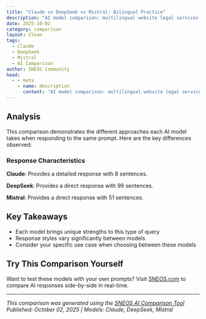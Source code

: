 ```yaml
---
title: "Claude vs DeepSeek vs Mistral: Bilingual Practice"
description: "AI model comparison: multilingual website legal services..."
date: 2025-10-02
category: comparison
layout: Clean
tags:
  - Claude
  - DeepSeek
  - Mistral
  - AI Comparison
author: SNEOS Community
head:
  - - meta
    - name: description
      content: "AI model comparison: multilingual website legal services..."
---
```


<ChatComparison
  title="Claude vs DeepSeek vs Mistral: Bilingual Practice"
  prompt="multilingual website legal services"
  :responses='{
    "Claude": "# Legal Services for Multilingual Websites\n\nCreating a multilingual website for legal services requires careful attention to both technical implementation and legal compliance across different jurisdictions.\n\n## Key Legal Considerations\n\n### **Content Accuracy \u0026 Translation**\n- **Professional legal translation** is essential - legal terminology must be precise\n- Consider **certified translators** with legal expertise\n- Implement **disclaimer clauses** about translation accuracy\n- Specify which language version is authoritative in case of conflicts\n\n### **Jurisdictional Compliance**\n- **Local bar association rules** may vary by region\n- **Attorney licensing** requirements differ between jurisdictions\n- **Advertising regulations** for legal services vary by country/state\n- **Data protection laws** (GDPR, CCPA, etc.) must be followed\n\n### **Client Communication Standards**\n- Clearly define **service availability** in different regions\n- Establish **language preferences** for client communications\n- Ensure **interpreter services** are available when needed\n- Maintain **confidentiality standards** across all languages\n\n## Technical Implementation\n\n### **Website Structure**\n\u0060\u0060\u0060\n/en/ - English (default)\n/es/ - Spanish\n/fr/ - French\n/de/ - German\n\u0060\u0060\u0060\n\n### **Essential Features**\n- **Language selector** prominently displayed\n- **Localized contact forms** with appropriate legal disclaimers\n- **Region-specific content** (local laws, procedures)\n- **Currency and date formatting** for each locale\n\n## Best Practices\n\n### **Legal Disclaimers**\n- Include disclaimers in **all languages**\n- Specify **attorney-client relationship** formation rules\n- Clarify **jurisdiction-specific** service limitations\n- Add **translation accuracy** disclaimers\n\n### **SEO \u0026 Compliance**\n- Use **hreflang tags** for proper search engine indexing\n- Implement **local schema markup**\n- Ensure **accessibility compliance** (WCAG) in all languages\n- Consider **local search optimization**\n\n## Recommended Legal Protections\n\n1. **Terms of Service** in each language\n2. **Privacy Policy** compliant with local laws\n3. **Professional liability insurance** covering international clients\n4. **Clear fee structures** in local currencies\n5. **Conflict of interest** procedures for multi-jurisdictional matters\n\nWould you like me to elaborate on any specific aspect of multilingual legal website development or compliance requirements for particular jurisdictions?",
    "DeepSeek": "Of course. Creating a multilingual website for legal services is an excellent way to expand your client base and serve diverse communities. However, it comes with significant responsibilities and complexities due to the sensitive nature of legal information.\n\nHere is a comprehensive guide covering the key considerations, best practices, and potential pitfalls.\n\n---\n\n### **Phase 1: Strategic Planning \u0026 Core Considerations**\n\n#### **1. Define Your Goals \u0026 Target Audience**\n*   **Why are you going multilingual?** To serve existing immigrant communities? To attract international clients? For general inclusivity?\n*   **Which languages?** Don\u0027t just guess. Use demographic data, analyze local community needs, and assess the competition. Start with 1-2 key languages before expanding.\n*   **Who is your ideal client for each language?** Their legal needs might differ from your primary audience.\n\n#### **2. The Critical Importance of Accuracy \u0026 Liability**\nThis is the most important aspect. Inaccurate legal translation can lead to:\n*   **Malpractice Claims:** If a client relies on incorrect information and suffers a loss.\n*   **Ethical Violations:** State bar associations have rules on competent representation and communication.\n*   **Loss of Trust \u0026 Reputation:** A single error can severely damage your firm\u0027s credibility.\n\n**Key Principle:** The legally binding version of your website content (especially Terms of Use, Disclaimers, and attorney-client agreements) must be clearly stated.\n\n---\n\n### **Phase 2: Implementation \u0026 Best Practices**\n\n#### **1. Professional Human Translation is Non-Negotiable**\n*   **Avoid Machine Translation (Google Translate, etc.):** Never use automated widgets on your site. They are notoriously unreliable for legal nuance, terminology, and context.\n*   **Hire Legal Translators:** Use professional translators who are not only native speakers but also specialize in legal translation and understand the legal systems of both the source and target languages.\n*   **Certified Translation:** For critical documents like retainers or official legal opinions, you may need a certified translation.\n\n#### **2. Website Structure \u0026 User Experience (UX)**\n*   **Clear Language Selector:** Use a standard, recognizable icon (like a globe \uD83C\uDF10 or the text \u0022Languages\u0022) in the header. Avoid using flags to represent languages, as flags represent countries, not languages, and can be politically sensitive.\n*   **URL Structure:**\n    *   **Subdirectories (Recommended):** \u0060www.yourfirm.com/es/\u0060 for Spanish, \u0060www.yourfirm.com/fr/\u0060 for French. This is clear for users and good for SEO.\n    *   **Subdomains:** \u0060es.yourfirm.com\u0060. Also effective, but slightly less intuitive.\n    *   **Country Code Top-Level Domains (ccTLDs):** \u0060www.yourfirm.es\u0060 (for Spain). Best if you have a separate physical office in that country, but more complex to manage.\n*   **Full-Site Translation:** Don\u0027t just translate the homepage. All key pages\u2014\u0022About Us,\u0022 \u0022Practice Areas,\u0022 \u0022Attorney Profiles,\u0022 \u0022Contact,\u0022 \u0022Blog\u0022\u2014must be fully translated and culturally adapted.\n*   **Consistent Navigation:** Ensure the menu structure is identical across all language versions.\n\n#### **3. Content \u0026 Cultural Adaptation (Transcreation)**\n*   **Beyond Literal Translation:** Adapt content for cultural relevance. Examples, metaphors, and even formality levels may need to change.\n*   **Localize Practice Areas:** The term \u0022Notary\u0022 has a very different meaning in the U.S. (often a non-lawyer) versus Latin America and Europe (a highly specialized lawyer). Explain these differences.\n*   **Testimonials:** If possible, feature testimonials from clients in the target language.\n*   **Local Contact Information:** If you have staff who speak the language, mention them. If you have a physical office serving a specific ethnic neighborhood, highlight it.\n\n---\n\n### **Phase 3: Essential Legal \u0026 Technical Components**\n\n#### **1. Legal Disclaimers on Every Page**\nYou must have a clear, translated disclaimer on every page of the translated site. It should state something like:\n\n\u003E **\u0022Disclaimer (English):** The content of this website is for informational purposes only and does not constitute legal advice. The [Language] version of this site is a translation of the original English content for convenience only. In the event of a discrepancy, the English version is the authoritative and binding version. Viewing this site or contacting us does not establish an attorney-client relationship.\u0022\n\nThis disclaimer should itself be professionally translated and placed prominently.\n\n#### **2. Attorney-Client Relationship \u0026 Contact Forms**\n*   Clearly state that no attorney-client relationship is formed until a formal agreement is signed.\n*   Your contact forms should be fully translated and easy to use.\n\n#### **3. SEO for Multiple Languages (International SEO)**\n*   **hreflang Tags:** This is the most critical technical SEO element. It tells search engines (like Google) which language and geographic region a page is intended for, preventing duplicate content issues and ensuring the right version appears in search results.\n    *   Example: \u0060\u003Clink rel=\u0022alternate\u0022 hreflang=\u0022es\u0022 href=\u0022https://www.yourfirm.com/es/\u0022 /\u003E\u0060\n    *   Example: \u0060\u003Clink rel=\u0022alternate\u0022 hreflang=\u0022es-mx\u0022 href=\u0022https://www.yourfirm.com/es-mx/\u0022 /\u003E\u0060 (for Mexican Spanish)\n*   **Localized Keyword Research:** Don\u0027t just translate your English keywords. Research what terms people actually use when searching for legal services in their language.\n*   **Local Business Listings:** If serving local communities, ensure your firm is listed in local directories in the target language (e.g., Hispanic business directories).\n\n---\n\n### **Phase 4: Ongoing Management \u0026 Compliance**\n\n#### **1. Maintain Consistency**\n*   When you update the English site, you must update all translated versions simultaneously.\n*   Create a content calendar that includes updates for all languages.\n\n#### **2. Compliance with Local Regulations**\n*   If you are actively targeting clients in other **countries** (not just languages), you must research the advertising rules for lawyers in that jurisdiction. Some countries have strict regulations about how lawyers can market themselves.\n*   Ensure your website complies with data privacy laws like the GDPR (for Europe) or local equivalents.\n\n### **Sample Sitemap Structure**\n\n\u0060\u0060\u0060\nwww.YourInternationalLawFirm.com\n\u2502\n\u251C\u2500\u2500 Homepage (English)\n\u251C\u2500\u2500 About Us (English)\n\u251C\u2500\u2500 Practice Areas (English)\n\u251C\u2500\u2500 Attorneys (English)\n\u251C\u2500\u2500 Blog (English)\n\u251C\u2500\u2500 Contact (English)\n\u2502\n\u251C\u2500\u2500 /es/ (Spanish Section)\n\u2502   \u251C\u2500\u2500 Homepage (Spanish)\n\u2502   \u251C\u2500\u2500 About Us (Spanish)\n\u2502   \u251C\u2500\u2500 Practice Areas (Spanish)\n\u2502   \u251C\u2500\u2500 Attorneys (Spanish)\n\u2502   \u251C\u2500\u2500 Blog (Spanish)\n\u2502   \u2514\u2500\u2500 Contact (Spanish)\n\u2502\n\u2514\u2500\u2500 /zh/ (Mandarin Chinese Section)\n    \u251C\u2500\u2500 Homepage (Chinese)\n    \u251C\u2500\u2500 About Us (Chinese)\n    \u251C\u2500\u2500 Practice Areas (Chinese)\n    \u251C\u2500\u2500 Attorneys (Chinese)\n    \u251C\u2500\u2500 Blog (Chinese)\n    \u2514\u2500\u2500 Contact (Chinese)\n\u0060\u0060\u0060\n\n### **Potential Pitfalls to Avoid**\n\n*   **\u0022Set it and forget it\u0022:** Letting translations become outdated.\n*   **Cultural Insensitivity:** Using inappropriate images, colors, or idioms.\n*   **Assuming Homogeneity:** Assuming all Spanish speakers are the same (e.g., Spanish from Spain vs. Mexico).\n*   **Neglecting Local SEO:** Not optimizing for local search terms in the target language.\n\n### **Conclusion**\n\nA multilingual legal website is a powerful business development tool and a service to the community. However, its success hinges on a commitment to **accuracy, cultural sensitivity, and ongoing maintenance.** Treat it not as a simple translation project, but as the creation of a parallel, fully functional law firm website for a distinct audience. The investment in professional human translation and careful planning is not an expense; it\u0027s a crucial safeguard for your practice and a sign of respect for your potential clients.",
    "Mistral": "Creating a multilingual website for legal services involves several key considerations to ensure that it is accessible, user-friendly, and compliant with legal standards. Here are some steps and best practices to guide you through the process:\n\n### 1. **Define Your Target Audience**\n   - **Identify Languages:** Determine which languages your website needs to support based on your target audience.\n   - **Localization Needs:** Understand the cultural and legal nuances of each target region.\n\n### 2. **Content Translation**\n   - **Professional Translation:** Use professional translators who are familiar with legal terminology to ensure accuracy.\n   - **Localization:** Adapt content to fit cultural contexts, including legal terms and practices specific to each region.\n\n### 3. **Website Structure**\n   - **Language Selection:** Provide an easy-to-use language selector, typically in the header or footer.\n   - **URL Structure:** Use subdomains (e.g., fr.yourwebsite.com) or subdirectories (e.g., yourwebsite.com/fr) for different languages.\n   - **Navigation:** Ensure that navigation menus and other UI elements are translated and easily navigable in each language.\n\n### 4. **Legal Compliance**\n   - **Privacy Policies:** Ensure that privacy policies and terms of service are translated and comply with local regulations (e.g., GDPR in Europe).\n   - **Accessibility:** Make sure your website is accessible to users with disabilities, adhering to standards like WCAG (Web Content Accessibility Guidelines).\n   - **Legal Disclaimers:** Include appropriate legal disclaimers and notices in each language.\n\n### 5. **SEO Considerations**\n   - **Keyword Research:** Conduct keyword research in each language to optimize for local search engines.\n   - **Meta Tags:** Translate meta tags (title, description) for each language version.\n   - **Hreflang Tags:** Use hreflang tags to help search engines understand the language and regional targeting of each page.\n\n### 6. **Technical Implementation**\n   - **CMS Support:** Choose a content management system (CMS) that supports multilingual content (e.g., WordPress with WPML plugin, Drupal, Joomla).\n   - **Database Structure:** Ensure your database can handle multilingual content efficiently.\n   - **Character Encoding:** Use UTF-8 encoding to support a wide range of characters and languages.\n\n### 7. **User Experience**\n   - **Consistent Design:** Maintain a consistent design and user experience across all language versions.\n   - **Localized Imagery:** Use images and graphics that are culturally appropriate for each region.\n   - **Formatting:** Adjust formatting for different languages (e.g., right-to-left text for Arabic).\n\n### 8. **Testing and Quality Assurance**\n   - **Beta Testing:** Conduct beta testing with native speakers to ensure the accuracy and usability of each language version.\n   - **Cross-Browser Testing:** Ensure the website works well across different browsers and devices.\n   - **Performance Testing:** Check for load times and performance issues that might arise from multilingual content.\n\n### 9. **Maintenance and Updates**\n   - **Regular Updates:** Keep all language versions up-to-date with the latest legal information and content.\n   - **Feedback Mechanism:** Provide a way for users to report errors or suggest improvements.\n\n### 10. **Marketing and Outreach**\n   - **Localized Marketing:** Develop marketing strategies tailored to each language and region.\n   - **Social Media:** Use social media platforms popular in each target region to promote your services.\n\n### Example Tools and Platforms\n- **CMS:** WordPress, Drupal, Joomla\n- **Translation Tools:** Google Translate API, DeepL, Smartling\n- **SEO Tools:** Google Search Console, SEMrush, Ahrefs\n- **Accessibility Tools:** WAVE Web Accessibility Evaluation Tool, Lighthouse\n\nBy following these steps and best practices, you can create a multilingual legal services website that is both effective and compliant with local regulations."
  }'
  published-date="03:29"
/>

## Analysis

This comparison demonstrates the different approaches each AI model takes when responding to the same prompt. Here are the key differences observed:

### Response Characteristics

**Claude**: Provides a detailed response with 8 sentences. 

**DeepSeek**: Provides a direct response with 99 sentences. 

**Mistral**: Provides a direct response with 51 sentences. 

## Key Takeaways

- Each model brings unique strengths to this type of query
- Response styles vary significantly between models
- Consider your specific use case when choosing between these models

## Try This Comparison Yourself

Want to test these models with your own prompts? Visit [SNEOS.com](https://sneos.com) to compare AI responses side-by-side in real-time.

---

*This comparison was generated using the [SNEOS AI Comparison Tool](https://sneos.com)*
*Published: October 02, 2025 | Models: Claude, DeepSeek, Mistral*
